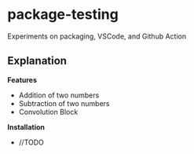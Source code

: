 # package-testing
Experiments on packaging, VSCode, and Github Action

## Explanation
**Features**
* Addition of two numbers
* Subtraction of two numbers
* Convolution Block

**Installation**
* //TODO